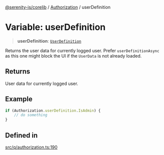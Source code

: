 [@serenity-is/corelib](../../../README.md) / [Authorization](../README.md) / userDefinition

# Variable: userDefinition

> **userDefinition**: [`UserDefinition`](../../../interfaces/UserDefinition.md)

Returns the user data for currently logged user. Prefer `userDefinitionAsync` as this one might block the UI if the `UserData`
is not already loaded.

## Returns

User data for currently logged user.

## Example

```ts
if (Authorization.userDefinition.IsAdmin) {
    // do something
}
```

## Defined in

[src/q/authorization.ts:190](https://github.com/serenity-is/serenity/blob/master/packages/corelib/src/q/authorization.ts#L190)

